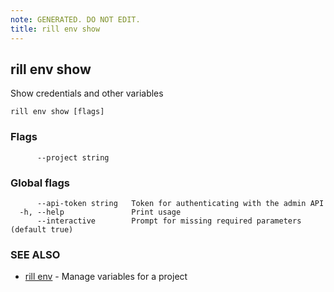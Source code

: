 ```yaml
---
note: GENERATED. DO NOT EDIT.
title: rill env show
---
```

## rill env show

Show credentials and other variables

```
rill env show [flags]
```

### Flags

```
      --project string   
```

### Global flags

```
      --api-token string   Token for authenticating with the admin API
  -h, --help               Print usage
      --interactive        Prompt for missing required parameters (default true)
```

### SEE ALSO

* [rill env](env.md)	 - Manage variables for a project

